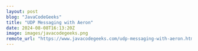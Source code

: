```yaml
---
layout: post
blog: "JavaCodeGeeks"
title: "UDP Messaging with Aeron"
date: 2024-08-08T16:13:20Z
image: images/javacodegeeks.png
remote_url: "https://www.javacodegeeks.com/udp-messaging-with-aeron.html"
---
```

